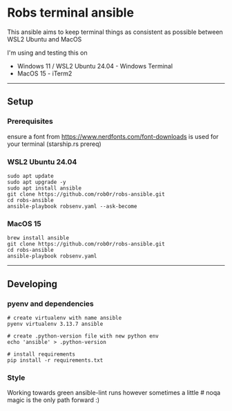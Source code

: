 # Robs terminal ansible

This ansible aims to keep terminal things as consistent as possible between WSL2 Ubuntu and MacOS

I'm using and testing this on

 - Windows 11 / WSL2 Ubuntu 24.04 - Windows Terminal
 - MacOS 15 - iTerm2

----------
## Setup

### Prerequisites
ensure a font from https://www.nerdfonts.com/font-downloads is used for your terminal (starship.rs prereq)

### WSL2 Ubuntu 24.04
    sudo apt update
    sudo apt upgrade -y
    sudo apt install ansible
    git clone https://github.com/rob0r/robs-ansible.git
    cd robs-ansible
    ansible-playbook robsenv.yaml --ask-become

### MacOS 15
    brew install ansible
    git clone https://github.com/rob0r/robs-ansible.git
    cd robs-ansible
    ansible-playbook robsenv.yaml

----------
## Developing

### pyenv and dependencies
    # create virtualenv with name ansible
    pyenv virtualenv 3.13.7 ansible

    # create .python-version file with new python env
    echo 'ansible' > .python-version

    # install requirements
    pip install -r requirements.txt

### Style
Working towards green ansible-lint runs however sometimes a little # noqa magic is the only path forward :)
